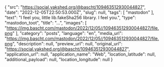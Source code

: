 {
  "src": "https://social.yakshed.org/@bascht/109463512930044827",
  "date": "2022-12-05T22:50:53.000Z",
  "slug": null,
  "tags": [
    "mastodon"
  ],
  "text": "I feel you, little lib.fakeSha256 library. I feel you.",
  "type": "mastodon_toot",
  "title": "…",
  "images": [
    "https://img.bascht.com/mastodon/2022/12/05//109463512930044827/file.png"
  ],
  "category": "posts",
  "language": "en",
  "media_url": "https://img.bascht.com/mastodon/2022/12/05//109463512930044827/file.png",
  "description": null,
  "preview_url": null,
  "original_url": "https://social.yakshed.org/@bascht/109463512930044827",
  "application_url": null,
  "application_name": "Web",
  "location_latitude": null,
  "additional_payload": null,
  "location_longitude": null
}